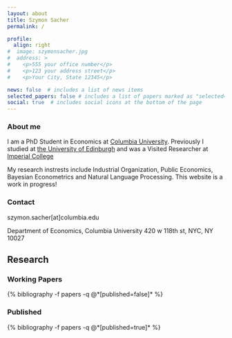```yaml
---
layout: about
title: Szymon Sacher
permalink: /

profile:
  align: right
#  image: szymonsacher.jpg
#  address: >
#    <p>555 your office number</p>
#    <p>123 your address street</p>
#    <p>Your City, State 12345</p>

news: false  # includes a list of news items
selected_papers: false # includes a list of papers marked as "selected={true}"
social: true  # includes social icons at the bottom of the page
---
```


### About me

I am a PhD Student in Economics at [Columbia University](https://econ.columbia.edu/). Previously I studied at [the University of Edinburgh](https://www.ed.ac.uk/economics) and was a Visited Researcher at [Imperial College](https://www.imperial.ac.uk/business-school/)      

My research instrests include Industrial Organization, Public Economics, Bayesian Econometrics and Natural Language Processing. This website is a work in progress!

### Contact

szymon.sacher[at]columbia.edu

Department of Economics, Columbia University
420 w 118th st, NYC, NY 10027


## Research
### Working Papers

<div class="publications">
{% bibliography -f papers -q @*[published=false]* %}
</div>

### Published
<div class="publications">
{% bibliography -f papers -q @*[published=true]* %}
</div>
